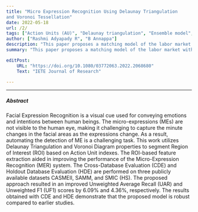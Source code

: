 ```yaml
---
title: "Micro Expression Recognition Using Delaunay Triangulation
and Voronoi Tessellation" 
date: 2022-05-18
url: /2/
tags: ["Action Units (AU)", "Delaunay triangulation", "Ensemble model", "Geometric feature", "Micro-expression recognition (MER)", "Texture feature", "Voronoi diagram"]
author: ["Rashmi Adyapady R", "B Annappa"]
description: "This paper proposes a matching model of the labor market with job rationing: unemployment does not disappear in the absence of matching frictions." 
summary: "This paper proposes a matching model of the labor market with job rationing: unemployment does not disappear in the absence of matching frictions. In recessions, job rationing drives the rise in unemployment, whereas matching frictions contribute little to unemployment." 

editPost:
    URL: "https://doi.org/10.1080/03772063.2022.2068680"
    Text: "IETE Journal of Research"

---
```


<!-- ---

##### Download

+ [Paper](/1.pdf)
+ [Online appendix](/1a.pdf)
+ [Code and data](https://github.com/pmichaillat/job-rationing) -->

---

##### Abstract

Facial Expression Recognition is a visual cue used for conveying emotions and intentions between human beings. The micro-expressions (MEs) are not visible to the human eye, making it challenging to capture the minute changes in the facial areas as the expressions change. As a result, automating the detection of ME is a challenging task. This work utilizes Delaunay Triangulation and Voronoi Diagram properties to segment Region of Interest (ROI) based on Action Unit indexes. The ROI-based feature extraction aided in improving the performance of the Micro-Expression Recognition (MER) system. The Cross-Database Evaluation (CDE) and Holdout Database Evaluation (HDE) are performed on three publicly available datasets CASMEII, SAMM, and SMIC (HS). The proposed approach resulted in an improved Unweighted Average Recall (UAR) and Unweighted F1 (UF1) scores by 6.09% and 4.36%, respectively. The results obtained with CDE and HDE demonstrate that the proposed model is robust compared to earlier studies.


